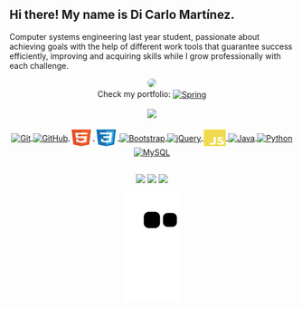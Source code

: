 ## Hi there! My name is Di Carlo Martínez.
<p>Computer systems engineering last year student, passionate about achieving goals with the help of different work tools that guarantee success efficiently, improving and acquiring skills while I grow professionally with each challenge.</p>
<div align="center">
 <img  style="border-radius:50%" width="200px" src="https://avatars.githubusercontent.com/u/67888776?v=4"/>
  
  <div>
    Check my portfolio:
<a color="white" href="https://dicarlomtz.github.io/dicarlomtzweb/"  ><img align="center" alt="Spring" height="30" width="40" src="https://icongr.am/jam/arrow-square-up-right-f.svg?size=148&color=0c0404"> </a>
    
  </div>
 </div>
 
<br>

<div align="center">
  <a href="https://github.com/dicarlomtz">
 
  <img height="180em" src="https://github-readme-stats.vercel.app/api/top-langs/?username=dicarlomtz&layout=compact&langs_count=7&theme=dracula"/>
</div>
<div align="center" style="display: inline_block"><br>
  <img align="center" alt="Git" height="30" width="40" src="https://icongr.am/devicon/git-original.svg?size=128&color=currentColor">
   <img align="center" alt="GitHub" height="30" width="40" src="https://icongr.am/devicon/github-original-wordmark.svg?size=128&color=currentColor">
  <img align="center" alt="HTML" height="30" width="40" src="https://raw.githubusercontent.com/devicons/devicon/master/icons/html5/html5-original.svg">
  <img align="center" alt="CSS" height="30" width="40" src="https://raw.githubusercontent.com/devicons/devicon/master/icons/css3/css3-original.svg">
   <img align="center" alt="Bootstrap" height="30" width="40" src="https://icongr.am/devicon/bootstrap-plain-wordmark.svg?size=148&color=0c0404">
   <img align="center" alt="jQuery" height="30" width="40" src="https://icongr.am/devicon/jquery-original-wordmark.svg?size=128&color=currentColor">
    <img align="center" alt="Js" height="30" width="40" src="https://raw.githubusercontent.com/devicons/devicon/master/icons/javascript/javascript-plain.svg">
   <img align="center" alt="Java" height="30" width="40" src="https://icongr.am/devicon/java-original.svg?size=148&color=0c0404">
  <img align="center" alt="Python" height="30" width="40" src="https://icongr.am/devicon/python-original.svg?size=128&color=currentColor">
 <img align="center" alt="MySQL" height="30" width="40" src="https://icongr.am/devicon/mysql-original.svg?size=148&color=0c0404">
  

</div>
  
  ##
 
<div align="center"> 
  <a href="https://twitter.com/dicarlomtz" target="_blank"><img src="https://img.shields.io/badge/Twitter-0077B5?style=for-the-badge&logo=twitter&logoColor=white" target="_blank"></a>
  <a href = "mailto:dicarlomtz@gmail.com"><img src="https://img.shields.io/badge/-Gmail-%23333?style=for-the-badge&logo=gmail&logoColor=white" target="_blank"></a>
  <a href="https://www.linkedin.com/in/dicarlomtz" target="_blank"><img src="https://img.shields.io/badge/-LinkedIn-%230077B5?style=for-the-badge&logo=linkedin&logoColor=white" target="_blank"></a> 
 
  ![Snake animation](https://github.com/rafaballerini/rafaballerini/blob/output/github-contribution-grid-snake.svg)
 
</div>
